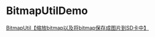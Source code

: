 # BitmapUtilDemo
[BitmapUtil【缩放bitmap以及将bitmap保存成图片到SD卡中】](http://www.cnblogs.com/whycxb/p/7635940.html)
